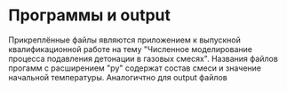 # Программы и output
Прикреплённые файлы являются приложением к выпускной квалификационной работе на тему "Численное моделирование процесса подавления детонации в газовых смесях". Названия файлов прогамм с расширением "py" содержат состав смеси и значение начальной температуры. Аналогичтно для output файлов
